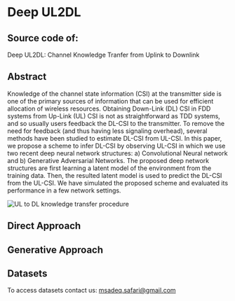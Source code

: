 # Deep UL2DL
## Source code of:
Deep UL2DL: Channel Knowledge Tranfer from Uplink to Downlink

## Abstract

Knowledge of the channel state information (CSI) at the transmitter side is one of the primary sources of information that can be used for efficient allocation of wireless resources. Obtaining Down-Link (DL) CSI in FDD systems from Up-Link (UL) CSI is not as straightforward as TDD systems, and so usually users feedback the DL-CSI to the transmitter. To remove the need for feedback (and thus having less signaling overhead), several methods have been studied to estimate DL-CSI from UL-CSI. In this paper, we propose a scheme to infer DL-CSI by observing UL-CSI in which we use two recent deep neural network structures: a) Convolutional Neural network and b) Generative Adversarial Networks. The proposed deep network structures are first learning a latent model of the environment from the training data. Then, the resulted latent model is used to predict the DL-CSI from the UL-CSI. We have simulated the proposed scheme and evaluated its performance in a few network settings. 

![UL to DL knowledge transfer procedure](/model.png?raw=true "UL to DL knowledge transfer procedure")


## Direct Approach


## Generative Approach

## Datasets
To access datasets contact us: msadeq.safari@gmail.com
